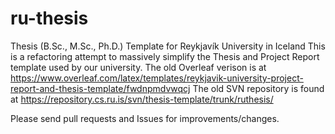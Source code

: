 # ru-thesis
Thesis (B.Sc., M.Sc., Ph.D.) Template for Reykjavík University in Iceland
This is a refactoring attempt to massively simplify the Thesis and Project Report template used by our university.
The old Overleaf verison is at https://www.overleaf.com/latex/templates/reykjavik-university-project-report-and-thesis-template/fwdnpmdvwqcj
The old SVN repository is found at https://repository.cs.ru.is/svn/thesis-template/trunk/ruthesis/

Please send pull requests and Issues for improvements/changes.
